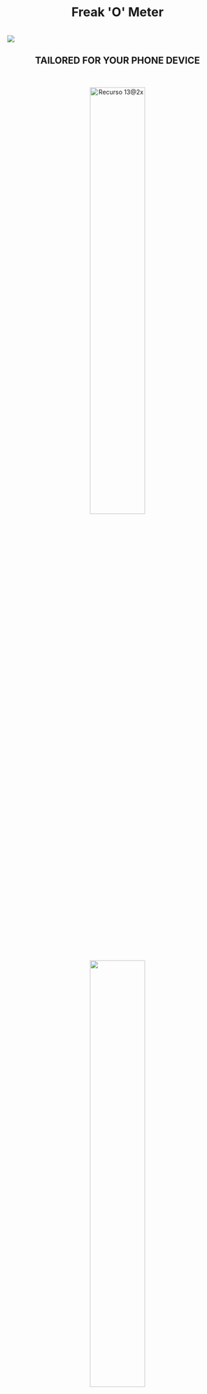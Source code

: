 
<H1 ALIGN="CENTER">Freak 'O' Meter</H1>
<br> 
<img src=https://user-images.githubusercontent.com/90959761/207107731-f91d265c-5081-46c7-aaf3-062bd4161137.png>

</p>
<H2 ALIGN="CENTER">TAILORED FOR YOUR PHONE DEVICE</H2>
<br> 
<p align="center"> 

<img width=50% alt="Recurso 13@2x" src="https://user-images.githubusercontent.com/90959761/207107891-bb1feb23-4361-4b01-9222-8762487c4d75.png">
</p>

 <br> 
<p align="center"> 
 <img src=https://user-images.githubusercontent.com/79087129/198837116-ad304cc8-8520-417a-9316-623312229afb.png width=50%>
</p> 
<br> 

<H2 ALIGN="CENTER">IN GAME SCREENSHOTS </H2>
 <br> 
  <p align="center"> 
      <img src=https://user-images.githubusercontent.com/90959761/207118764-99f4ba8c-d71f-4c42-ae45-2edf7c736ce1.jpeg width=25%>
      <img src=https://user-images.githubusercontent.com/90959761/207118824-5ef3fdfb-50d5-4cb7-af6c-e10b0ea1bafd.jpeg width=25%>
      <img src=https://user-images.githubusercontent.com/90959761/207118836-323b068e-d1f1-433d-b2a9-9931226972a8.jpeg width=25%>
      <img src=https://user-images.githubusercontent.com/90959761/207118843-3c3bd322-61db-468b-848a-c94a4dfbefab.jpeg width=25%>
      <img src=https://user-images.githubusercontent.com/90959761/207118853-ddf96738-5630-4122-839c-61c7aa1026d8.jpeg width=25%>
  </p>
